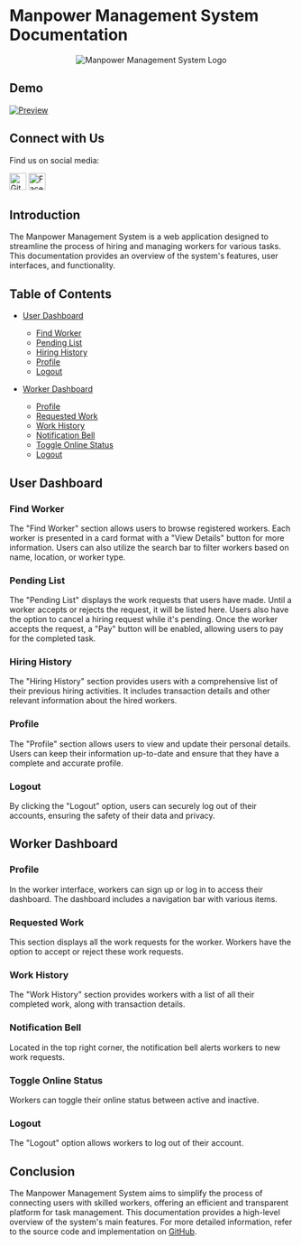 # Manpower Management System Documentation

<p align="center">
  <img src="https://i.ibb.co/fd5DsjF/Manpower-BD-1-removebg-preview-1.png" alt="Manpower Management System Logo">
</p>

## Demo

[![Preview](https://i.ibb.co/ZfhJ14J/Screenshot-2023-08-12-182521.png)](https://www.youtube.com/embed/kl0n70nQw8w)





## Connect with Us

Find us on social media:

<a href="https://github.com/toufiqulislamtanmoy"><img src="https://i.ibb.co/s1sYTdM/octocat-symbol-logo-variant.png" width="30" alt="GitHub"></a>
<a href="https://www.facebook.com/toufiqulislamtanmoy"><img src="https://i.ibb.co/c1HRSwq/facebook-logo.png" width="30" alt="Facebook"></a>





## Introduction

The Manpower Management System is a web application designed to streamline the process of hiring and managing workers for various tasks. This documentation provides an overview of the system's features, user interfaces, and functionality.

## Table of Contents

- [User Dashboard](#user-dashboard)
  - [Find Worker](#find-worker)
  - [Pending List](#pending-list)
  - [Hiring History](#hiring-history)
  - [Profile](#profile)
  - [Logout](#logout)

- [Worker Dashboard](#worker-dashboard)
  - [Profile](#profile)
  - [Requested Work](#requested-work)
  - [Work History](#work-history)
  - [Notification Bell](#notification-bell)
  - [Toggle Online Status](#toggle-online-status)
  - [Logout](#logout)

 

## User Dashboard

### Find Worker

The "Find Worker" section allows users to browse registered workers. Each worker is presented in a card format with a "View Details" button for more information. Users can also utilize the search bar to filter workers based on name, location, or worker type.

### Pending List

The "Pending List" displays the work requests that users have made. Until a worker accepts or rejects the request, it will be listed here. Users also have the option to cancel a hiring request while it's pending. Once the worker accepts the request, a "Pay" button will be enabled, allowing users to pay for the completed task.

### Hiring History

The "Hiring History" section provides users with a comprehensive list of their previous hiring activities. It includes transaction details and other relevant information about the hired workers.

### Profile

The "Profile" section allows users to view and update their personal details. Users can keep their information up-to-date and ensure that they have a complete and accurate profile.

### Logout

By clicking the "Logout" option, users can securely log out of their accounts, ensuring the safety of their data and privacy.

## Worker Dashboard

 ### Profile

In the worker interface, workers can sign up or log in to access their dashboard. The dashboard includes a navigation bar with various items.

### Requested Work

This section displays all the work requests for the worker. Workers have the option to accept or reject these work requests.

### Work History

The "Work History" section provides workers with a list of all their completed work, along with transaction details.

### Notification Bell

Located in the top right corner, the notification bell alerts workers to new work requests.

### Toggle Online Status

Workers can toggle their online status between active and inactive.

### Logout

The "Logout" option allows workers to log out of their account.

## Conclusion

The Manpower Management System aims to simplify the process of connecting users with skilled workers, offering an efficient and transparent platform for task management. This documentation provides a high-level overview of the system's main features. For more detailed information, refer to the source code and implementation on [GitHub](https://github.com/your-username/your-repo-name).
